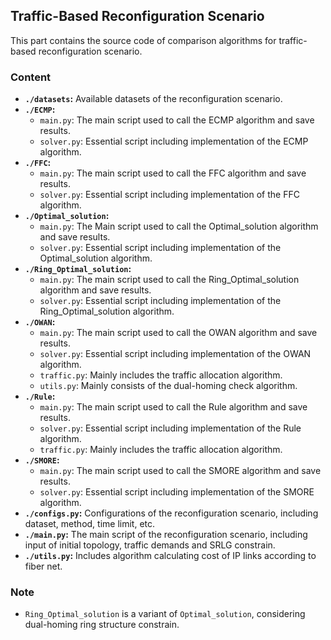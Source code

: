 ## Traffic-Based Reconfiguration Scenario

This part contains the source code of comparison algorithms for traffic-based reconfiguration scenario.

### Content

* **`./datasets`:** Available datasets of the reconfiguration scenario.
* **`./ECMP`:** 
  * `main.py`: The main script used to call the ECMP algorithm and save results. 
  * `solver.py`: Essential script including implementation of the ECMP algorithm. 
* **`./FFC`:** 
  * `main.py`: The main script used to call the FFC algorithm and save results. 
  * `solver.py`: Essential script including implementation of the FFC algorithm. 
* **`./Optimal_solution`:** 
  * `main.py`: The Main script used to call the Optimal_solution algorithm and save results. 
  * `solver.py`: Essential script including implementation of the Optimal_solution algorithm. 
* **`./Ring_Optimal_solution`:** 
  * `main.py`: The main script used to call the Ring_Optimal_solution algorithm and save results. 
  * `solver.py`: Essential script including implementation of the Ring_Optimal_solution algorithm.  
* **`./OWAN`:** 
  * `main.py`: The main script used to call the OWAN algorithm and save results. 
  * `solver.py`: Essential script including implementation of the OWAN algorithm. 
  * `traffic.py`: Mainly includes the traffic allocation algorithm. 
  * `utils.py`: Mainly consists of the dual-homing check algorithm. 
* **`./Rule`:** 
  * `main.py`: The main script used to call the Rule algorithm and save results. 
  * `solver.py`: Essential script including implementation of the Rule algorithm. 
  * `traffic.py`: Mainly includes the traffic allocation algorithm. 
* **`./SMORE`:** 
  * `main.py`: The main script used to call the SMORE algorithm and save results. 
  * `solver.py`: Essential script including implementation of the SMORE algorithm. 
* **`./configs.py`:** Configurations of the reconfiguration scenario, including dataset, method, time limit, etc. 
* **`./main.py`:** The main script of the reconfiguration scenario, including input of initial topology, traffic demands and SRLG constrain.
* **`./utils.py`:** Includes algorithm calculating cost of IP links according to fiber net.

### Note

* `Ring_Optimal_solution` is a variant of `Optimal_solution`, considering dual-homing ring structure constrain. 